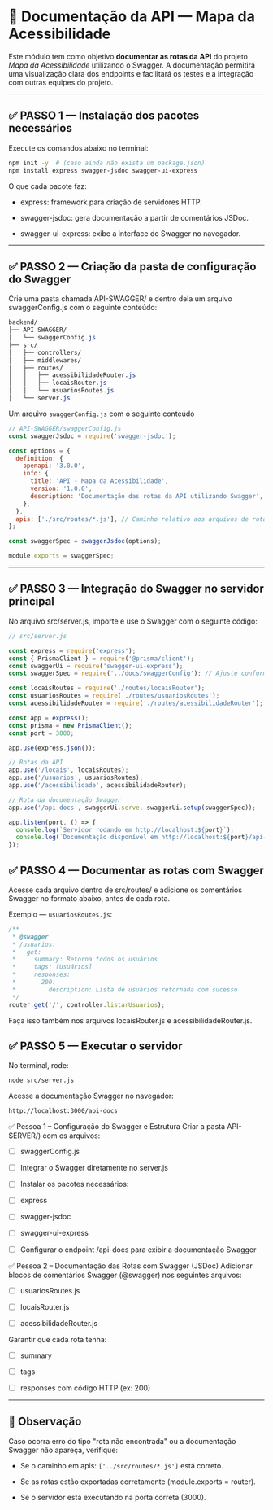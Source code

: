 # 📘 Documentação da API — Mapa da Acessibilidade

Este módulo tem como objetivo **documentar as rotas da API** do projeto _Mapa da Acessibilidade_ utilizando o Swagger. A documentação permitirá uma visualização clara dos endpoints e facilitará os testes e a integração com outras equipes do projeto.

---

## ✅ PASSO 1 — Instalação dos pacotes necessários

Execute os comandos abaixo no terminal:

```bash
npm init -y  # (caso ainda não exista um package.json)
npm install express swagger-jsdoc swagger-ui-express
```

O que cada pacote faz:

* express: framework para criação de servidores HTTP.

* swagger-jsdoc: gera documentação a partir de comentários JSDoc.

* swagger-ui-express: exibe a interface do Swagger no navegador.

---

## ✅ PASSO 2 — Criação da pasta de configuração do Swagger


Crie uma pasta chamada API-SWAGGER/ e dentro dela um arquivo swaggerConfig.js com o seguinte conteúdo:

```css
backend/
├── API-SWAGGER/
│   └── swaggerConfig.js
├── src/
│   ├── controllers/
│   ├── middlewares/
│   ├── routes/
│   │   ├── acessibilidadeRouter.js
│   │   ├── locaisRouter.js
│   │   └── usuariosRoutes.js
│   └── server.js
```

Um arquivo `swaggerConfig.js` com o seguinte conteúdo


```js
// API-SWAGGER/swaggerConfig.js
const swaggerJsdoc = require('swagger-jsdoc');

const options = {
  definition: {
    openapi: '3.0.0',
    info: {
      title: 'API - Mapa da Acessibilidade',
      version: '1.0.0',
      description: 'Documentação das rotas da API utilizando Swagger',
    },
  },
  apis: ['./src/routes/*.js'], // Caminho relativo aos arquivos de rota
};

const swaggerSpec = swaggerJsdoc(options);

module.exports = swaggerSpec;
```

---

## ✅ PASSO 3 — Integração do Swagger no servidor principal

No arquivo src/server.js, importe e use o Swagger com o seguinte código:

```js
// src/server.js

const express = require('express');
const { PrismaClient } = require('@prisma/client');
const swaggerUi = require('swagger-ui-express');
const swaggerSpec = require('../docs/swaggerConfig'); // Ajuste conforme o caminho da sua pasta docs

const locaisRoutes = require('./routes/locaisRouter');
const usuariosRoutes = require('./routes/usuariosRoutes');
const acessibilidadeRouter = require('./routes/acessibilidadeRouter');

const app = express();
const prisma = new PrismaClient();
const port = 3000;

app.use(express.json());

// Rotas da API
app.use('/locais', locaisRoutes);
app.use('/usuarios', usuariosRoutes);
app.use('/acessibilidade', acessibilidadeRouter);

// Rota da documentação Swagger
app.use('/api-docs', swaggerUi.serve, swaggerUi.setup(swaggerSpec));

app.listen(port, () => {
  console.log(`Servidor rodando em http://localhost:${port}`);
  console.log(`Documentação disponível em http://localhost:${port}/api-docs`);
});
```

## ✅ PASSO 4 — Documentar as rotas com Swagger

Acesse cada arquivo dentro de src/routes/ e adicione os comentários Swagger no formato abaixo, antes de cada rota.

Exemplo — `usuariosRoutes.js`:


```js
/**
 * @swagger
 * /usuarios:
 *   get:
 *     summary: Retorna todos os usuários
 *     tags: [Usuários]
 *     responses:
 *       200:
 *         description: Lista de usuários retornada com sucesso
 */
router.get('/', controller.listarUsuarios);
```

Faça isso também nos arquivos locaisRouter.js e acessibilidadeRouter.js.

## ✅ PASSO 5 — Executar o servidor
No terminal, rode:

```bash
node src/server.js
```

Acesse a documentação Swagger no navegador:

```bash
http://localhost:3000/api-docs
```

✅ Pessoa 1 – Configuração do Swagger e Estrutura
 Criar a pasta API-SERVER/) com os arquivos:

- [ ] swaggerConfig.js

- [ ] Integrar o Swagger diretamente no server.js

- [ ] Instalar os pacotes necessários:

- [ ] express

- [ ] swagger-jsdoc

- [ ] swagger-ui-express

- [ ] Configurar o endpoint /api-docs para exibir a documentação Swagger

✅ Pessoa 2 – Documentação das Rotas com Swagger (JSDoc)
 Adicionar blocos de comentários Swagger (@swagger) nos seguintes arquivos:

- [ ] usuariosRoutes.js

- [ ] locaisRouter.js

- [ ] acessibilidadeRouter.js

 Garantir que cada rota tenha:

- [ ] summary

- [ ] tags

- [ ] responses com código HTTP (ex: 200)

---

## 📌 Observação

Caso ocorra erro do tipo "rota não encontrada" ou a documentação Swagger não apareça, verifique:

* Se o caminho em apis: `['../src/routes/*.js']` está correto.

* Se as rotas estão exportadas corretamente (module.exports = router).

* Se o servidor está executando na porta correta (3000).
